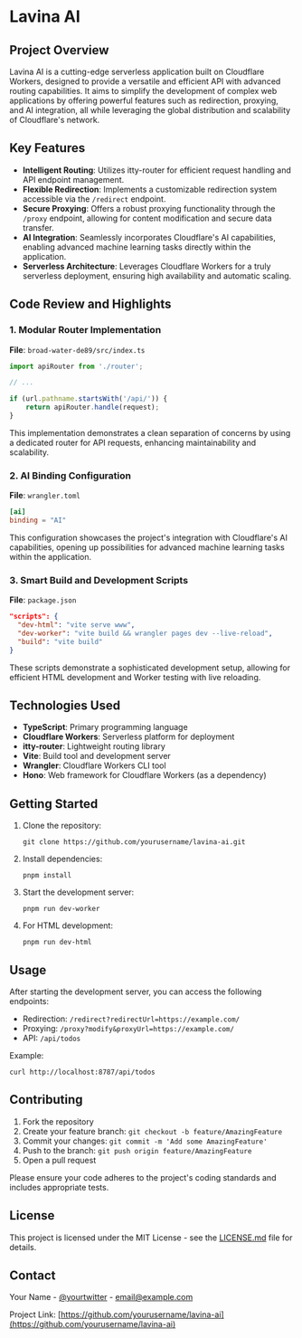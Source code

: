 # Lavina AI

## Project Overview
Lavina AI is a cutting-edge serverless application built on Cloudflare Workers, designed to provide a versatile and efficient API with advanced routing capabilities. It aims to simplify the development of complex web applications by offering powerful features such as redirection, proxying, and AI integration, all while leveraging the global distribution and scalability of Cloudflare's network.

## Key Features
- **Intelligent Routing**: Utilizes itty-router for efficient request handling and API endpoint management.
- **Flexible Redirection**: Implements a customizable redirection system accessible via the `/redirect` endpoint.
- **Secure Proxying**: Offers a robust proxying functionality through the `/proxy` endpoint, allowing for content modification and secure data transfer.
- **AI Integration**: Seamlessly incorporates Cloudflare's AI capabilities, enabling advanced machine learning tasks directly within the application.
- **Serverless Architecture**: Leverages Cloudflare Workers for a truly serverless deployment, ensuring high availability and automatic scaling.

## Code Review and Highlights

### 1. Modular Router Implementation
**File**: `broad-water-de89/src/index.ts`
```typescript
import apiRouter from './router';

// ...

if (url.pathname.startsWith('/api/')) {
    return apiRouter.handle(request);
}
```
This implementation demonstrates a clean separation of concerns by using a dedicated router for API requests, enhancing maintainability and scalability.

### 2. AI Binding Configuration
**File**: `wrangler.toml`
```toml
[ai]
binding = "AI"
```
This configuration showcases the project's integration with Cloudflare's AI capabilities, opening up possibilities for advanced machine learning tasks within the application.

### 3. Smart Build and Development Scripts
**File**: `package.json`
```json
"scripts": {
  "dev-html": "vite serve www",
  "dev-worker": "vite build && wrangler pages dev --live-reload",
  "build": "vite build"
}
```
These scripts demonstrate a sophisticated development setup, allowing for efficient HTML development and Worker testing with live reloading.

## Technologies Used
- **TypeScript**: Primary programming language
- **Cloudflare Workers**: Serverless platform for deployment
- **itty-router**: Lightweight routing library
- **Vite**: Build tool and development server
- **Wrangler**: Cloudflare Workers CLI tool
- **Hono**: Web framework for Cloudflare Workers (as a dependency)

## Getting Started
1. Clone the repository:
   ```
   git clone https://github.com/yourusername/lavina-ai.git
   ```
2. Install dependencies:
   ```
   pnpm install
   ```
3. Start the development server:
   ```
   pnpm run dev-worker
   ```
4. For HTML development:
   ```
   pnpm run dev-html
   ```

## Usage
After starting the development server, you can access the following endpoints:
- Redirection: `/redirect?redirectUrl=https://example.com/`
- Proxying: `/proxy?modify&proxyUrl=https://example.com/`
- API: `/api/todos`

Example:
```
curl http://localhost:8787/api/todos
```

## Contributing
1. Fork the repository
2. Create your feature branch: `git checkout -b feature/AmazingFeature`
3. Commit your changes: `git commit -m 'Add some AmazingFeature'`
4. Push to the branch: `git push origin feature/AmazingFeature`
5. Open a pull request

Please ensure your code adheres to the project's coding standards and includes appropriate tests.

## License
This project is licensed under the MIT License - see the [LICENSE.md](LICENSE.md) file for details.

## Contact
Your Name - [@yourtwitter](https://twitter.com/yourtwitter) - email@example.com

Project Link: [https://github.com/yourusername/lavina-ai](https://github.com/yourusername/lavina-ai)
